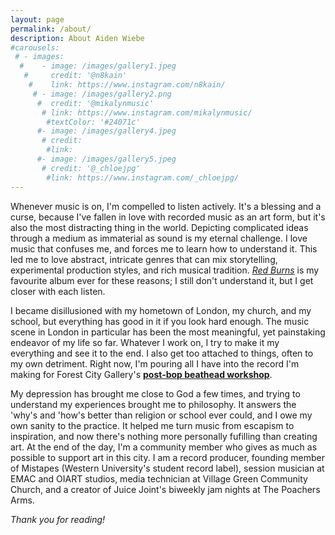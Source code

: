 ```yaml
---
layout: page
permalink: /about/
description: About Aiden Wiebe
#carousels:
 # - images:
  #    - image: /images/gallery1.jpeg
   #     credit: '@n8kain'
    #    link: https://www.instagram.com/n8kain/
     # - image: /images/gallery2.png
      #  credit: '@mikalynmusic'
       # link: https://www.instagram.com/mikalynmusic/
        #textColor: '#24071c'
      #- image: /images/gallery4.jpeg
       # credit: 
        #link: 
      #- image: /images/gallery5.jpeg
       # credit: '@_chloejpg'
        #link: https://www.instagram.com/_chloejpg/
---
```

Whenever music is on, I'm compelled to listen actively.  It's a blessing and a curse, because I've fallen in love with recorded music as an art form, but it's also the most distracting thing in the world.  Depicting complicated ideas through a medium as immaterial as sound is my eternal challenge.  I love music that confuses me, and forces me to learn how to understand it.  This led me to love abstract, intricate genres that can mix storytelling, experimental production styles, and rich musical tradition.  *[Red Burns](https://standingonthecorner.bandcamp.com/album/red-burns)* is my favourite album ever for these reasons; I still don't understand it, but I get closer with each listen.  

I became disillusioned with my hometown of London, my church, and my school, but everything has good in it if you look hard enough.  The music scene in London in particular has been the most meaningful, yet painstaking endeavor of my life so far.  Whatever I work on, I try to make it my everything and see it to the end.  I also get too attached to things, often to my own detriment.  Right now, I'm pouring all I have into the record I'm making for Forest City Gallery's **[post-bop beathead workshop](https://www.forestcitygallery.com/post/fcg-s-postbop-beathead-jazz-workshop-sponsored-by-lbmx)**.  

My depression has brought me close to God a few times, and trying to understand my experiences brought me to philosophy.  It answers the 'why's and 'how's better than religion or school ever could, and I owe my own sanity to the practice.  It helped me turn music from escapism to inspiration, and now there's nothing more personally fufilling than creating art.  At the end of the day, I'm a community member who gives as much as possible to support art in this city.  I am a record producer, founding member of Mistapes (Western University's student record label), session musician at EMAC and OIART studios, media technician at Village Green Community Church, and a creator of Juice Joint's biweekly jam nights at The Poachers Arms.  

*Thank you for reading!*
